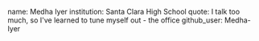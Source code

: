 name: Medha Iyer
institution: Santa Clara High School
quote: I talk too much, so I've learned to tune myself out - the office
github_user: Medha-Iyer
